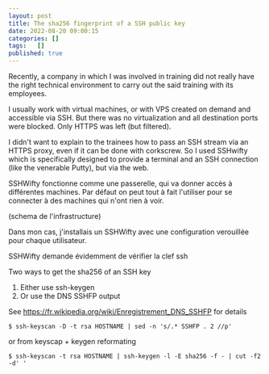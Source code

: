 ```yaml
---
layout: post
title: The sha256 fingerprint of a SSH public key
date: 2022-08-20 09:00:15
categories: []
tags:   []
published: true
---
```


Recently, a company in which I was involved in training did not really have the
right technical environment to carry out the said training with its employees.

I usually work with virtual machines, or with VPS created on demand and
accessible via SSH. But there was no virtualization and all destination ports
were blocked. Only HTTPS was left (but filtered).

<!-- more -->

I didn't want to explain to the trainees how to pass an SSH stream via an HTTPS
proxy, even if it can be done with corkscrew. So I used SSHwifty which is
specifically designed to provide a terminal and an SSH connection (like the
venerable Putty), but via the web.

SSHWifty fonctionne comme une passerelle, qui va donner accès à différentes
machines. Par défaut on peut tout à fait l'utiliser pour se connecter à des
machines qui n'ont rien à voir.

(schema de l'infrastructure)

Dans mon cas, j'installais un SSHWifty avec une configuration verouillée pour
chaque utilisateur.




SSHWifty demande évidemment de vérifier la clef ssh

Two ways to get the sha256 of an SSH key

1. Either use ssh-keygen
2. Or use the DNS SSHFP output

See <https://fr.wikipedia.org/wiki/Enregistrement_DNS_SSHFP> for details

    $ ssh-keyscan -D -t rsa HOSTNAME | sed -n 's/.* SSHFP . 2 //p'

or from keyscap + keygen reformating

    $ ssh-keyscan -t rsa HOSTNAME | ssh-keygen -l -E sha256 -f - | cut -f2 -d' '


